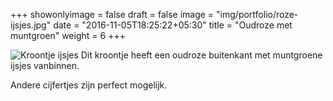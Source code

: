 +++
showonlyimage = false
draft = false
image = "img/portfolio/roze-ijsjes.jpg"
date = "2016-11-05T18:25:22+05:30"
title = "Oudroze met muntgroen"
weight = 6
+++
<!--more-->
![Kroontje ijsjes][1]
Dit kroontje heeft een oudroze buitenkant met muntgroene ijsjes vanbinnen.

Andere cijfertjes zijn perfect mogelijk.


[1]: /img/portfolio/roze-ijsjes.jpg
